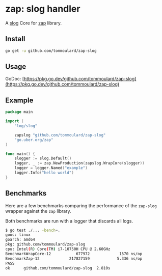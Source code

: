 # zap: slog handler


A [slog](https://pkg.go.dev/log/slog) Core for [zap](https://github.com/uber-go/zap) library.

## Install

```bash
go get -u github.com/tommoulard/zap-slog
```

## Usage

GoDoc: [https://pkg.go.dev/github.com/tommoulard/zap-slog](https://pkg.go.dev/github.com/tommoulard/zap-slog)

## Example

```go
package main

import (
	"log/slog"

	zapslog "github.com/tommoulard/zap-slog"
	"go.uber.org/zap"
)

func main() {
	slogger := slog.Default()
	logger, _ := zap.NewProduction(zapslog.WrapCore(slogger))
	logger = logger.Named("example")
	logger.Info("hello world")
}
```

## Benchmarks

Here are a few benchmarks comparing the performance of the `zap-slog` wrapper
against the `zap` library.

Both benchmarks are run with a logger that discards all logs.

```bash
$ go test ./... -bench=.
goos: linux
goarch: amd64
pkg: github.com/tommoulard/zap-slog
cpu: Intel(R) Core(TM) i7-10750H CPU @ 2.60GHz
BenchmarkWrapCore-12    	   677972	          1570 ns/op
BenchmarkZap-12         	217827159	         5.336 ns/op
PASS
ok  	github.com/tommoulard/zap-slog	2.810s
```

